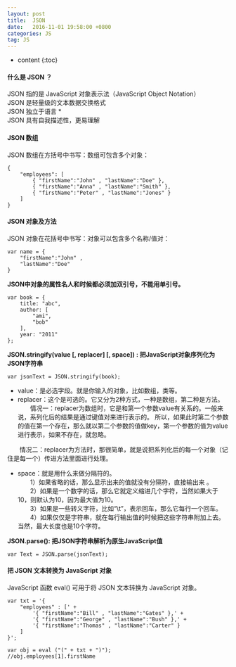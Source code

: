 ```yaml
---
layout: post
title:  JSON
date:   2016-11-01 19:58:00 +0800
categories: JS
tag: JS
---
```


* content
{:toc}

#### 什么是 JSON ？

JSON 指的是 JavaScript 对象表示法（JavaScript Object Notation）  
JSON 是轻量级的文本数据交换格式  
JSON 独立于语言 *  
JSON 具有自我描述性，更易理解  

#### JSON 数组

JSON 数组在方括号中书写：数组可包含多个对象：

	{
		"employees": [
			{ "firstName":"John" , "lastName":"Doe" },
			{ "firstName":"Anna" , "lastName":"Smith" },
			{ "firstName":"Peter" , "lastName":"Jones" }
		]
	}

#### JSON 对象及方法

JSON 对象在花括号中书写：对象可以包含多个名称/值对：  

	var name = { 
		"firstName":"John" , 
		"lastName":"Doe"
	}

**JSON中对象的属性名人和时候都必须加双引号，不能用单引号。**

	var book = {
		title: "abc",
		author: [
			"ami",
			"bob"
		],
		year: "2011"
	};

**JSON.stringify(value [, replacer] [, space]) : 把JavaScript对象序列化为JSON字符串**

	var jsonText = JSON.stringify(book);

- value：是必选字段。就是你输入的对象，比如数组，类等。   
- replacer：这个是可选的。它又分为2种方式，一种是数组，第二种是方法。   
　　情况一：replacer为数组时，它是和第一个参数value有关系的。一般来说，系列化后的结果是通过键值对来进行表示的。 所以，如果此时第二个参数的值在第一个存在，那么就以第二个参数的值做key，第一个参数的值为value进行表示，如果不存在，就忽略。

　　情况二：replacer为方法时，那很简单，就是说把系列化后的每一个对象（记住是每一个）传进方法里面进行处理。 

- space：就是用什么来做分隔符的。   
　　1）如果省略的话，那么显示出来的值就没有分隔符，直接输出来 。  
　　2）如果是一个数字的话，那么它就定义缩进几个字符，当然如果大于10，则默认为10，因为最大值为10。  
　　3）如果是一些转义字符，比如“\t”，表示回车，那么它每行一个回车。   
　　4）如果仅仅是字符串，就在每行输出值的时候把这些字符串附加上去。当然，最大长度也是10个字符。  

**JSON.parse():  把JSON字符串解析为原生JavaScript值**

	var Text = JSON.parse(jsonText);

#### 把 JSON 文本转换为 JavaScript 对象

JavaScript 函数 eval() 可用于将 JSON 文本转换为 JavaScript 对象。

	var txt = '{ 
		"employees" : [' +
			'{ "firstName":"Bill" , "lastName":"Gates" },' +
			'{ "firstName":"George" , "lastName":"Bush" },' +
			'{ "firstName":"Thomas" , "lastName":"Carter" } 
		]
	}';

	var obj = eval ("(" + txt + ")");
	//obj.employees[1].firstName